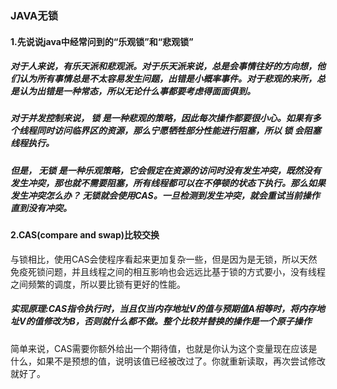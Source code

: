 ### JAVA无锁
#### 1.先说说java中经常问到的“乐观锁”和“悲观锁”
##### 对于人来说，有乐天派和悲观派。对于乐天派来说，总是会事情往好的方向想，他们认为所有事情总是不太容易发生问题，出错是小概率事件。对于悲观的来所，总是认为出错是一种常态，所以无论什么事都要考虑得面面俱到。
##### 对于并发控制来说， 锁 是一种悲观的策略，因此每次操作都要很小心。如果有多个线程同时访问临界区的资源，那么宁愿牺牲部分性能进行阻塞，所以 锁 会阻塞线程执行。
##### 但是， 无锁 是一种乐观策略，它会假定在资源的访问时没有发生冲突，既然没有发生冲突，那也就不需要阻塞，所有线程都可以在不停顿的状态下执行。那么如果发生冲突怎么办？ 无锁就会使用CAS。一旦检测到发生冲突，就会重试当前操作直到没有冲突。
#### 2.CAS(compare and swap)比较交换
与锁相比，使用CAS会使程序看起来更加复杂一些，但是因为是无锁，所以天然免疫死锁问题，并且线程之间的相互影响也会远远比基于锁的方式要小，没有线程之间频繁的调度，所以要比锁有更好的性能。
##### 实现原理:CAS指令执行时，当且仅当内存地址V的值与预期值A相等时，将内存地址V的值修改为B，否则就什么都不做。整个比较并替换的操作是一个原子操作
简单来说，CAS需要你额外给出一个期待值，也就是你认为这个变量现在应该是什么，如果不是预想的值，说明该值已经被改过了。你就重新读取，再次尝试修改就好了。